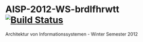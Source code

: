# AISP-2012-WS-brdlfhrwtt [![Build Status](https://secure.travis-ci.org/HAW-AI/AISP-2012-WS-brdlfhrwtt.png)](http://travis-ci.org/HAW-AI/AISP-2012-WS-brdlfhrwtt)


Architektur von Informationssystemen - Winter Semester 2012